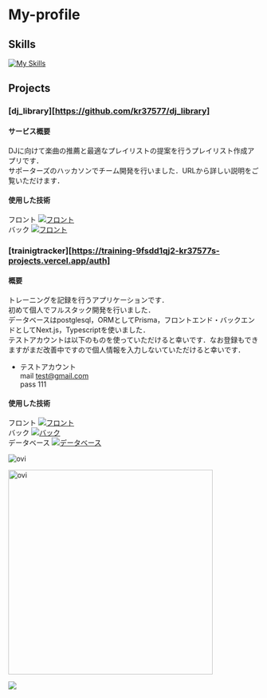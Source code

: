 # My-profile

## Skills
[![My Skills](https://skillicons.dev/icons?i=js,html,css,react,nodejs,nextjs,typescript,prisma,py,selenium,c,cpp)](https://skillicons.dev)

## Projects
### [dj_library][https://github.com/kr37577/dj_library]
#### サービス概要
DJに向けて楽曲の推薦と最適なプレイリストの提案を行うプレイリスト作成アプリです．<br>
サポーターズのハッカソンでチーム開発を行いました．URLから詳しい説明をご覧いただけます．<br>
#### 使用した技術 
フロント
[![フロント](https://skillicons.dev/icons?i=js,html,css,react)](https://skillicons.dev)<br>
バック
[![フロント](https://skillicons.dev/icons?i=py,django)](https://skillicons.dev)
<br>

### [trainigtracker][https://training-9fsdd1qj2-kr37577s-projects.vercel.app/auth]
#### 概要
トレーニングを記録を行うアプリケーションです．<br>
初めて個人でフルスタック開発を行いました．<br>
データベースはpostglesql，ORMとしてPrisma，フロントエンド・バックエンドとしてNext.js，Typescriptを使いました．<br>
テストアカウントは以下のものを使っていただけると幸いです．なお登録もできますがまだ改善中ですので個人情報を入力しないていただけると幸いです．
- テストアカウント<br>
mail test@gmail.com <br>
pass 111 <br>
#### 使用した技術
フロント
[![フロント](https://skillicons.dev/icons?i=nextjs,tailwindcss,typescript)](https://skillicons.dev)<br>
バック
[![バック](https://skillicons.dev/icons?i=nextjs,typescript)](https://skillicons.dev)<br>
データベース
[![データベース](https://skillicons.dev/icons?i=postgres,prisma)](https://skillicons.dev)<br>

<img src="https://github-readme-stats.vercel.app/api/top-langs?username=kr37577&show_icons=true&locale=en&layout=compact&theme=chartreuse-dark" alt="ovi" /></p>

<img src="https://github-readme-stats.vercel.app/api?username=kr37577&show_icons=true&locale=en&theme=chartreuse-dark" alt="ovi" width="410" /></p>


<img src="https://github-profile-trophy.vercel.app/?username=kr37577&theme=juicyfresh&no-bg=true" />
